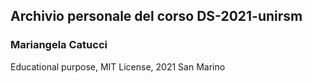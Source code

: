 ## Archivio personale del corso DS-2021-unirsm

### **Mariangela Catucci**

Educational purpose, MIT License, 2021 San Marino
